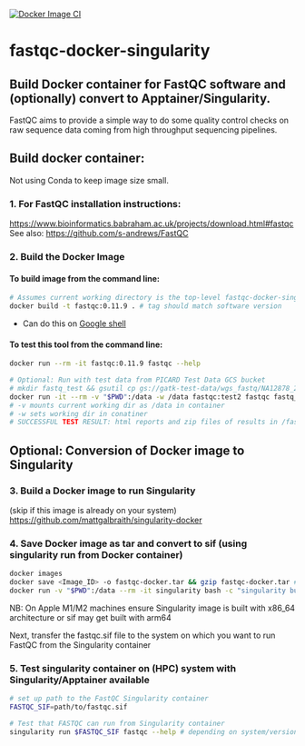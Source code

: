 [![Docker Image CI](https://github.com/mattgalbraith/fastqc-docker-singularity/actions/workflows/docker-image.yml/badge.svg)](https://github.com/mattgalbraith/samtools-fastqc-singularity/actions/workflows/docker-image.yml)
# fastqc-docker-singularity
## Build Docker container for FastQC software and (optionally) convert to Apptainer/Singularity.  
FastQC aims to provide a simple way to do some quality control checks on raw sequence data coming from high throughput sequencing pipelines.  

## Build docker container:  

Not using Conda to keep image size small.  
### 1. For FastQC installation instructions:  
https://www.bioinformatics.babraham.ac.uk/projects/download.html#fastqc  
See also:
https://github.com/s-andrews/FastQC  


### 2. Build the Docker Image

#### To build image from the command line:  
```bash
# Assumes current working directory is the top-level fastqc-docker-singularity directory
docker build -t fastqc:0.11.9 . # tag should match software version
```
* Can do this on [Google shell](https://shell.cloud.google.com)

#### To test this tool from the command line:

```bash
docker run --rm -it fastqc:0.11.9 fastqc --help

# Optional: Run with test data from PICARD Test Data GCS bucket
# mkdir fastq_test && gsutil cp gs://gatk-test-data/wgs_fastq/NA12878_20k/H06HDADXX130110.1.ATCACGAT.20k_reads_1.fastq ./fastq_test/ && gzip fastq_test/*.fastq
docker run -it --rm -v "$PWD":/data -w /data fastqc:test2 fastqc fastq_test/H06HDADXX130110.1.ATCACGAT.20k_reads_1.fastq.gz --outdir=fastq_test
# -v mounts current working dir as /data in container
# -w sets working dir in conatiner
# SUCCESSFUL TEST RESULT: html reports and zip files of results in /fastq_test for 2x 10k reads
```

## Optional: Conversion of Docker image to Singularity  

### 3. Build a Docker image to run Singularity  
(skip if this image is already on your system)  
https://github.com/mattgalbraith/singularity-docker

### 4. Save Docker image as tar and convert to sif (using singularity run from Docker container)  
```bash
docker images
docker save <Image_ID> -o fastqc-docker.tar && gzip fastqc-docker.tar # = IMAGE_ID of fastqc image
docker run -v "$PWD":/data --rm -it singularity bash -c "singularity build /data/fastqc.sif docker-archive:///data/fastqc-docker.tar"
```
NB: On Apple M1/M2 machines ensure Singularity image is built with x86_64 architecture or sif may get built with arm64  

Next, transfer the fastqc.sif file to the system on which you want to run FastQC from the Singularity container  

### 5. Test singularity container on (HPC) system with Singularity/Apptainer available  
```bash
# set up path to the FastQC Singularity container
FASTQC_SIF=path/to/fastqc.sif

# Test that FASTQC can run from Singularity container
singularity run $FASTQC_SIF fastqc --help # depending on system/version, singularity may be called apptainer
```
